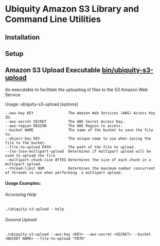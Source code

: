 Ubiquity Amazon S3 Library and Command Line Utilities
=====================================================

Installation
------------

Setup
-----

Amazon S3 Upload Executable [bin/ubiquity-s3-upload](./bin/ubiquity-s3-upload)
------------------------------------------------------------------------------
An executable to facilitate the uploading of files to the S3 Amazon Web Service

Usage: ubiquity-s3-upload [options]
        
    --aws-key KEY                The Amazon Web Services (AWS) Access Key ID.
    --aws-secret SECRET          The AWS Secret Access Key.
    --aws-region REGION          The AWS Region to access.
    --bucket NAME                The name of the bucket to save the file to.
    --object-key KEY             The unique name to use when saving the file to the bucket.
    --file-to-upload PATH        The path of the file to upload.
    --[no-]use-multipart-upload  Determines if multipart upload will be used to upload the file
    --multipart-chunk-size BYTES Determines the size of each chunk in a multipart upload.
    --thread-limit NUM           Determines the maximum number concurrent of threads to use when performing  a multipart upload.
    
#### Usage Examples:
    
###### Accessing Help
    ./ubiquity-s3-upload --help
    
###### General Upload
    ./ubiquity-s3-upload --aws-key <KEY> --aws-secret <SECRET> --bucket <BUCKET NAME> --file-to-upload "PATH"
    
    